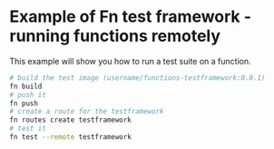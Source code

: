 # Example of Fn test framework - running functions remotely

This example will show you how to run a test suite on a function.

```sh
# build the test image (username/functions-testframework:0.0.1)
fn build
# push it
fn push
# create a route for the testframework
fn routes create testframework
# test it
fn test --remote testframework
```